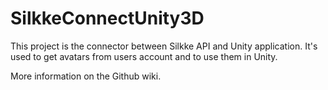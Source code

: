 # SilkkeConnectUnity3D

This project is the connector between Silkke API and Unity application. It's used to get avatars from users account and to use them in Unity.

More information on the Github wiki.

